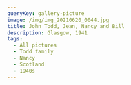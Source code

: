 ```yaml
---
queryKey: gallery-picture
image: /img/img_20210620_0044.jpg
title: John Todd, Jean, Nancy and Bill
description: Glasgow, 1941
tags:
  - All pictures
  - Todd family
  - Nancy
  - Scotland
  - 1940s
---
```

